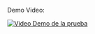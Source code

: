 Demo Video:

[![Video Demo de la prueba](https://img.youtube.com/vi/OHDbhWNWf4I/mqdefault.jpg)](https://youtu.be/OHDbhWNWf4I)
